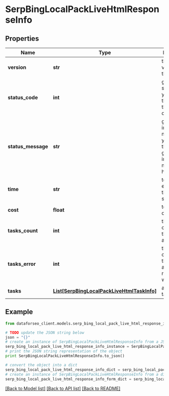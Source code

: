 # SerpBingLocalPackLiveHtmlResponseInfo


## Properties

Name | Type | Description | Notes
------------ | ------------- | ------------- | -------------
**version** | **str** | the current version of the API | [optional] 
**status_code** | **int** | general status code you can find the full list of the response codes here | [optional] 
**status_message** | **str** | general informational message you can find the full list of general informational messages here | [optional] 
**time** | **str** | total execution time, seconds | [optional] 
**cost** | **float** | total tasks cost, USD | [optional] 
**tasks_count** | **int** | the number of tasks in the tasks array | [optional] 
**tasks_error** | **int** | the number of tasks in the tasks array returned with an error | [optional] 
**tasks** | [**List[SerpBingLocalPackLiveHtmlTaskInfo]**](SerpBingLocalPackLiveHtmlTaskInfo.md) | array of tasks | [optional] 

## Example

```python
from dataforseo_client.models.serp_bing_local_pack_live_html_response_info import SerpBingLocalPackLiveHtmlResponseInfo

# TODO update the JSON string below
json = "{}"
# create an instance of SerpBingLocalPackLiveHtmlResponseInfo from a JSON string
serp_bing_local_pack_live_html_response_info_instance = SerpBingLocalPackLiveHtmlResponseInfo.from_json(json)
# print the JSON string representation of the object
print SerpBingLocalPackLiveHtmlResponseInfo.to_json()

# convert the object into a dict
serp_bing_local_pack_live_html_response_info_dict = serp_bing_local_pack_live_html_response_info_instance.to_dict()
# create an instance of SerpBingLocalPackLiveHtmlResponseInfo from a dict
serp_bing_local_pack_live_html_response_info_form_dict = serp_bing_local_pack_live_html_response_info.from_dict(serp_bing_local_pack_live_html_response_info_dict)
```
[[Back to Model list]](../README.md#documentation-for-models) [[Back to API list]](../README.md#documentation-for-api-endpoints) [[Back to README]](../README.md)


